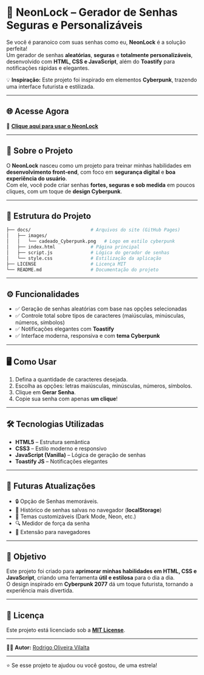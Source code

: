 # 🔐 NeonLock – Gerador de Senhas Seguras e Personalizáveis

Se você é paranoico com suas senhas como eu, **NeonLock** é a solução perfeita!  
Um gerador de senhas **aleatórias**, **seguras** e **totalmente personalizáveis**, desenvolvido com **HTML, CSS e JavaScript**, além do **Toastify** para notificações rápidas e elegantes.  

💡 **Inspiração:** Este projeto foi inspirado em elementos **Cyberpunk**, trazendo uma interface futurista e estilizada.

---

## 🌐 Acesse Agora
🔗 [**Clique aqui para usar o NeonLock**](https://Rinzuraa.github.io/neonLock)

---

## 📖 Sobre o Projeto
O **NeonLock** nasceu como um projeto para treinar minhas habilidades em **desenvolvimento front-end**, com foco em **segurança digital** e **boa experiência do usuário**.  
Com ele, você pode criar senhas **fortes, seguras e sob medida** em poucos cliques, com um toque de **design Cyberpunk**.

---

## 📂 Estrutura do Projeto

```bash
├── docs/                      # Arquivos do site (GitHub Pages)
│   ├── images/
│   │   └── cadeado_Cyberpunk.png   # Logo em estilo cyberpunk
│   ├── index.html             # Página principal
│   ├── script.js              # Lógica do gerador de senhas
│   └── style.css              # Estilização da aplicação
├── LICENSE                    # Licença MIT
└── README.md                  # Documentação do projeto
```

---

## ⚙️ Funcionalidades
- ✅ Geração de senhas aleatórias com base nas opções selecionadas  
- ✅ Controle total sobre tipos de caracteres (maiúsculas, minúsculas, números, símbolos)  
- ✅ Notificações elegantes com **Toastify**  
- ✅ Interface moderna, responsiva e com **tema Cyberpunk**  

---

## 🖥️ Como Usar
1. Defina a quantidade de caracteres desejada.  
2. Escolha as opções: letras maiúsculas, minúsculas, números, símbolos.  
3. Clique em **Gerar Senha**.  
4. Copie sua senha com apenas **um clique**!  

---

## 🛠️ Tecnologias Utilizadas
- **HTML5** – Estrutura semântica  
- **CSS3** – Estilo moderno e responsivo  
- **JavaScript (Vanilla)** – Lógica de geração de senhas  
- **Toastify JS** – Notificações elegantes  

---

## 🚀 Futuras Atualizações
- 🔒 Opção de Senhas memoráveis.  
- 📜 Histórico de senhas salvas no navegador (**localStorage**)  
- 🎨 Temas customizáveis (Dark Mode, Neon, etc.)  
- 🔍 Medidor de força da senha  
- 🔗 Extensão para navegadores  

---

## 🎯 Objetivo
Este projeto foi criado para **aprimorar minhas habilidades em HTML, CSS e JavaScript**, criando uma ferramenta **útil e estilosa** para o dia a dia.  
O design inspirado em **Cyberpunk 2077** dá um toque futurista, tornando a experiência mais divertida.  

---

## 📄 Licença
Este projeto está licenciado sob a [**MIT License**](LICENSE).

---

👨‍💻 **Autor:** [Rodrigo Oliveira Vilalta](https://github.com/Rinzuraa)

---

⭐ Se esse projeto te ajudou ou você gostou, de uma estrela!
